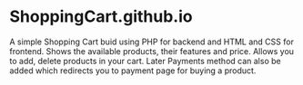 # ShoppingCart.github.io

A simple Shopping Cart buid using PHP for backend and HTML and CSS for frontend.
Shows the available products, their features and price.
Allows you to add, delete products in your cart.
Later Payments method can also be added which redirects you to payment page for buying a product.
